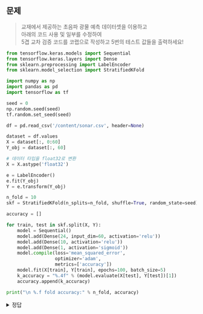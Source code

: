 ## 문제

> 교재에서 제공하는 초음파 광물 예측 데이터셋을 이용하고  
> 아래의 코드 사용 및 일부를 수정하여  
> 5겹 교차 검증 코드를 코랩으로 작성하고 5번의 테스트 값들을 출력하세요!

```python
from tensorflow.keras.models import Sequential
from tensorflow.keras.layers import Dense
from sklearn.preprocessing import LabelEncoder
from sklearn.model_selection import StratifiedKFold

import numpy as np
import pandas as pd
import tensorflow as tf

seed = 0
np.random.seed(seed)
tf.random.set_seed(seed)

df = pd.read_csv('/content/sonar.csv', header=None)

dataset = df.values
X = dataset[:, 0:60]
Y_obj = dataset[:, 60]

# 데이터 타입을 float32로 변환
X = X.astype('float32')

e = LabelEncoder()
e.fit(Y_obj)
Y = e.transform(Y_obj)

n_fold = 10
skf = StratifiedKFold(n_splits=n_fold, shuffle=True, random_state=seed)

accuracy = []

for train, test in skf.split(X, Y):
    model = Sequential()
    model.add(Dense(24, input_dim=60, activation='relu'))
    model.add(Dense(10, activation='relu'))
    model.add(Dense(1, activation='sigmoid'))
    model.compile(loss='mean_squared_error',
                  optimizer='adam',
                  metrics=['accuracy'])
    model.fit(X[train], Y[train], epochs=100, batch_size=5)
    k_accuracy = "%.4f" % (model.evaluate(X[test], Y[test])[1])
    accuracy.append(k_accuracy)

print("\n %.f fold accuracy:" % n_fold, accuracy)
```



<details>
<summary>정답</summary>
  
[👆🏻](https://colab.research.google.com/drive/1hlmtGOkJ0DM7KOnetM9MBnJj7k-A4MAO#scrollTo=M8_l6NB0B5U4)
</details>
